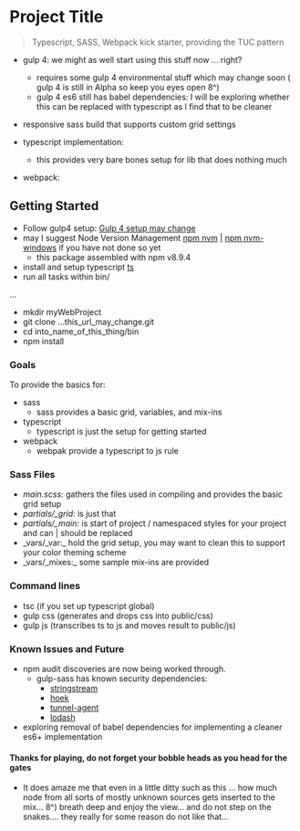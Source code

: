 # Project Title
> Typescript, SASS, Webpack kick starter, providing the TUC pattern
* gulp 4: we might as well start using this stuff now ... right?
  - requires some gulp 4 environmental stuff which may change soon ( gulp 4 is still in Alpha so keep you eyes open 8^)
  - gulp 4 es6 still has babel dependencies: I will be exploring whether this can be replaced with typescript as I find that to be cleaner

* responsive sass build that supports custom grid settings
* typescript implementation:  
  - this provides very bare bones setup for lib that does nothing much
* webpack:  

## Getting Started
- Follow gulp4 setup: <a href="https://www.npmjs.com/package/gulp4" target="_blank" >Gulp 4 setup may change</a>
- may I suggest Node Version Management <a href="https://github.com/creationix/nvm" target="_blank" >npm nvm</a> | <a href="https://github.com/coreybutler/nvm-windows" target="_blank" >npm nvm-windows</a>
 if you have not done so yet
  - this package assembled with npm v8.9.4
- install and setup typescript <a href="https://www.npmjs.com/package/typescript" target="_blank" >ts</a>
- run all tasks within bin/

...
- mkdir myWebProject
- git clone ...this_url_may_change.git
- cd into_name_of_this_thing/bin
- npm install

### Goals
To provide the basics for:
- sass
  - sass provides a basic grid, variables, and mix-ins
- typescript
  - typescript is just the setup for getting started
- webpack
  - webpak provide a typescript to js rule

### Sass Files
- _main.scss:_ gathers the files used in compiling and provides the basic grid setup
- _partials/\_grid:_ is just that
- _partials/\_main:_ is start of project / namespaced styles for your project and can | should be replaced
- _vars/\_var:\_ hold the grid setup, you may want to clean this to support your color theming scheme
- _vars/\_mixes:\_ some sample mix-ins are provided

### Command lines
  - tsc (if you set up typescript global)
  - gulp css (generates and drops css into public/css)
  - gulp js (transcribes ts to js and moves result to public/js)  

### Known Issues and Future
  - npm audit discoveries are now being worked through.
    - gulp-sass has known security dependencies:
      - <a href="https://nodesecurity.io/advisories/664" target="_blank">stringstream</a>
      - <a href="https://nodesecurity.io/advisories/566" target="_blank">hoek</a>
      - <a href="https://nodesecurity.io/advisories/598" target="_blank">tunnel-agent</a>
      - <a href="https://nodesecurity.io/advisories/577" target="_blank">lodash</a>
  - exploring removal of babel dependencies for implementing a cleaner es6+ implementation


#### Thanks for playing, do not forget your bobble heads as you head for the gates
  - It does amaze me that even in a little ditty such as this ... how much node from all sorts of mostly unknown sources gets inserted to the mix... 8^) breath deep and enjoy the view... and do not step on the snakes.... they really for some reason do not like that...
